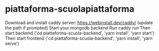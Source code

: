 # piattaforma-scuolapiattaforma
Download and install caddy server: https://webinstall.dev/caddy/ (update the path if prompted)
Start your mongodb backend
Run caddy run
Then start backend ('cd piattaforma-scuola-backend', 'yarn install', 'yarn start')
Then start frontend ('cd piattaforma-scuola-backend', 'yarn install', 'yarn serve')
